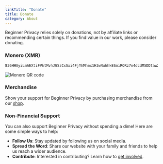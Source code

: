 ```yaml
---
linkTitle: "Donate"
title: Donate
category: About
---
```

Beginner Privacy relies solely on donations, not by affiliate links or recommending certain things. If you find value in our work, please consider donating.

### Monero (XMR)
```bash
836HHAyiLmAEXtiFVktMvhJGSzCxSxi4FjYhMhmx1H3wNuhhkESmiRQRz7n4dcdMSDDtaw23ty9qdYzHf6ycfzpzLdx6Lxq
```
![Monero QR code](../../images/xmr-qr.webp)

### Merchandise
Show your support for Beginner Privacy by purchasing merchandise from our [shop](https://shop.beginnerprivacy.com).

### Non-Financial Support
You can also support Beginner Privacy without spending a dime! Here are some simple ways to help:
- **Follow Us**: Stay updated by following us on social media.
- **Spread the Word**: Share our website with your family and friends to help us reach a wider audience.
- **Contribute**: Interested in contributing? Learn how to [get involved](../about-contributing).